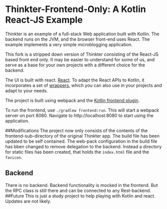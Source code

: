 # Thinkter-Frontend-Only: A Kotlin React-JS Example

Thinkter is an example of a full-stack Web application built with Kotlin. The backend runs on the JVM, and the browser
front-end uses React. The example implements a very simple microblogging application.

This fork is a stripped down version of Thinkter consisting of the React-JS based front end only.
It may be easier to understand for some of us, and serve as a base for your own projects with a different choice for the backend.

The UI is built with react. [React](https://facebook.github.io/react/). To adapt the React APIs to Kotlin,
it incorporates a set of [wrappers](https://github.com/orangy/thinkter/tree/master/frontend/src/org/jetbrains/react), which
you can also use in your projects and adapt to your needs.

The project is built using webpack and the [Kotlin frontend plugin](https://github.com/kotlin/kotlin-frontend-plugin). 

To run the frontend, use `./gradlew frontend:run`. This will start a webpack server on port 8080. Navigate to http://localhost:8080 
to start using the application.

##Modifications
The project now only consists of the contents of the frontend-sub-directory of the original Thinkter app. The build file has been updated to be self contained. 
The web-pack configuration in the build file has bben changed to remove delegation to the backend. 
Instead a directory for static files has been created, that holds the `index.html` file and the `favicon`. 
## Backend

There is no backend. Backend functionality is mocked in the frontend. But the RPC class is still there and can be connected to
any Rest-backend.
##Future
This is just a study project to help playing with Kotlin and react. Updates are not likely.
